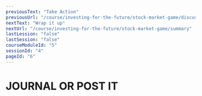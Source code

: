 ```yaml
---
previousText: "Take Action"
previousUrl: "/course/investing-for-the-future/stock-market-game/discussion"
nextText: "Wrap it up"
nextUrl: "/course/investing-for-the-future/stock-market-game/summary"
lastLession: "false"
lastSession: "false"
courseModuleId: "5"
sessionId: "4"
pageId: "6"
---
```



# JOURNAL OR POST IT
